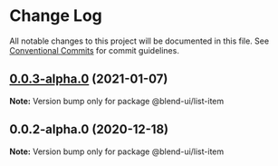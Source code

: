 # Change Log

All notable changes to this project will be documented in this file.
See [Conventional Commits](https://conventionalcommits.org) for commit guidelines.

## [0.0.3-alpha.0](https://prifina-admin/prifina/blend-ui/compare/@blend-ui/list-item@0.0.2-alpha.0...@blend-ui/list-item@0.0.3-alpha.0) (2021-01-07)

**Note:** Version bump only for package @blend-ui/list-item





## 0.0.2-alpha.0 (2020-12-18)

**Note:** Version bump only for package @blend-ui/list-item

